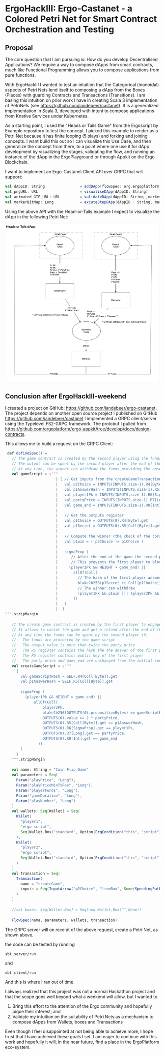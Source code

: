 # ErgoHackIII: Ergo-Castanet - a Colored Petri Net for Smart Contract Orchestration and Testing

## Proposal

The core question that I am pursuing is: How do you develop Decentralised Applications? We require a way to compose dApps from smart contracts, much like Functional Programming allows you to compose applications from pure functions.

With ErgoHackIII I wanted to test an intuition that the Categorical  (monoidal) aspects of Petri Nets lend itself to composing a dApp from the Boxes (Places) with guarding Contracts and  Transactions (Transitions).   I am basing this intuition on prior work I have in creating Scala 3 implementation of PetriNets (see https://github.com/iandebeer/castanet). It is a generalized implementation in Scala 3, developed with intent  to compose applications from Knative Services under Kubernetes.

As a starting point, I used the "Heads or Tails Game" from the Ergoscript by Example repository to test the concept. I picked this example to render as a Petri Net because it has finite looping (5 plays) and forking and joining concepts. I want build this out so I can visualize this Use Case, and then generalize the concept from there, to a point where one use it for dApp development by visualizing the stages, validating the flow, and running an instance of the dApp in the ErgoPlayground or through Appkit on the Ergo Blockchain.

I want to implement an Ergo-Castanet Client API over GRPC that will support:

```scala
val dAppID: String                = addDApp(flowSpec: org.ergoplatform.flow.spec.flowspec.FlowSpec)
val pngURL: URL                   = visualiseDApp(dAppID: String)
val animated_GIF_URL: URL         = validateDApp(dAppID: String ,markers: Seq(FlowMarkers)
val markerBitMap: Long            = excuteStepDApp(dAppID : String, markerBitMap: Long, transaction:ErgoTransaction)
```

Using the above API with the Head-or-Tails example I expect to visualize the dApp in the following Petri Net:

![Petri Net](Heads-Tails-Net.png)

## Conclusion after ErgoHackIII-weekend

 I created a project on GitHub: https://github.com/iandebeer/ergo-castanet.  The project depends on another open source project I published on GitHub https://github.com/iandebeer/castanet 
 I implemented a GRPC client/server using the Typelevel FS2-GRPC framework. The protobuf I pulled from https://github.com/ergoplatform/ergo-appkit/tree/develop/docs/design-contracts.


 This allows me to build a request on the GRPC Client:

 ```scala
  def defineSpec() =
    // The game contract is created by the second player using the funds from the createGameTransaction
    // The output can be spent by the second player after the end of the game, if the first player fails to provide its secret and answer for the withdrawal
    // At any time, the winner can withdraw the funds providing the answer and the secret of the first player
    val gameScript = s""" 
                        | { // Get inputs from the createGameTransaction, this is the last box in the input list
                        |   val p2Choice = INPUTS(INPUTS.size-1).R4[Byte].get
                        |   val p1AnswerHash = INPUTS(INPUTS.size-1).R5[Coll[Byte]].get
                        |   val player1Pk = INPUTS(INPUTS.size-1).R6[SigmaProp].get
                        |   val partyPrice = INPUTS(INPUTS.size-1).R7[Long].get
                        |   val game_end = INPUTS(INPUTS.size-1).R8[Int].get
                        |   
                        |   // Get the outputs register
                        |   val p1Choice = OUTPUTS(0).R4[Byte].get
                        |   val p1Secret = OUTPUTS(0).R5[Coll[Byte]].get
                        |   
                        |   // Compute the winner (the check of the correctness of the winner answer is done later)
                        |   val p1win = ( p2Choice != p1Choice )
                        |   
                        |   sigmaProp (
                        |      // After the end of the game the second player wins by default
                        |      // This prevents the first player to block to game by not relealing its answer and secret
                        |     (player2Pk && HEIGHT > game_end) || 
                        |       allOf(Coll(
                        |         // The hash of the first player answer must match
                        |         blake2b256(p1Secret ++ Coll(p1Choice)) == p1AnswerHash,
                        |         // The winner can withdraw
                        |         (player1Pk && p1win )|| (player2Pk && ( p1win == false ))
                        |       ))
                        |   )
                        |  }
 """.stripMargin

    // The create game contract is created by the first player to engage the game
    // It allows to cancel the game and get a refund after the end of the game
    // At any time the funds can be spent by the second player if:
    //   The funds are protected by the game script
    //   The output value is more than twice the party price
    //   The R5 register contains the hash the the answer of the first player
    //   The R6 register contains public key of the first player
    //   The party price and game_end are unchanged from the initial contract
    val createGameScript = s""" 
      {
        val gameScriptHash = SELF.R4[Coll[Byte]].get
        val p1AnswerHash = SELF.R5[Coll[Byte]].get

        sigmaProp (
          (player1Pk && HEIGHT > game_end) ||
              allOf(Coll(
                  player2Pk,
                  blake2b256(OUTPUTS(0).propositionBytes) == gameScriptHash,
                  OUTPUTS(0).value >= 2 * partyPrice,
                  OUTPUTS(0).R5[Coll[Byte]].get == p1AnswerHash,
                  OUTPUTS(0).R6[SigmaProp].get == player1Pk,
                  OUTPUTS(0).R7[Long].get == partyPrice,
                  OUTPUTS(0).R8[Int].get == game_end
                ))
        )
      }
    """.stripMargin

    val name: String = "Coin Flip Game"
    val parameters = Seq(
      Param("playPrice", "Long"),
      Param("playPriceMinTxFee", "Long"),
      Param("playerFunds", "Long"),
      Param("gameDuration", "Long"),
      Param("playNumber", "Long")
    )
    val wallets: Seq[Wallet] = Seq(
      Wallet(
        "player1",
        "ergo script",
        Seq(Wallet.Box("standard", Option(ErgCondition("this", "script"))))
      ),
      Wallet(
        "player2",
        "ergo script",
        Seq(Wallet.Box("standard", Option(ErgCondition("this", "script"))))
      )
    )
    val transaction = Seq(
      Transaction(
        name = "createGame",
        inputs = Seq(InputArrow("p2Choice", "fromBox", Some(SpendingPath("action", "Condition"))))
      )
    )

    //val boxes: Seq[Wallet.Box] = Seq(new Wallet.Box("",None))

    FlowSpec(name, parameters, wallets, transaction)

```

The GRPC server will on receipt of the above request, create a Petri Net, as shown above.

the code can be tested by running  
```code
sbt server/run
```

and

```code
sbt client/run
```

And this is where I ran out of time.

I always realized that this project was not a normal Hackathon project and that the scope goes well beyond what a weekend will allow, but I wanted to:

 1. Bring this effort to the attention of the Ergo community and hopefully pique their interest; and
 2. Validate my intuition on the suitability of Petri Nets as a mechanism to compose dApps from Wallets, boxes and Transactions
  
Even though I feel disappointed at not being able to achieve more, I hope trust that I have achieved these goals I set.
I am eager to continue with this work and hopefully it will, in the near future, find a place in the ErgoPlatform eco-system.

